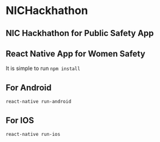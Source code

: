 # NICHackhathon
## NIC Hackhathon for Public Safety App
## React Native App for Women Safety
It is simple to run `npm install`

## For Android
`react-native run-android`

## For IOS
`react-native run-ios`
